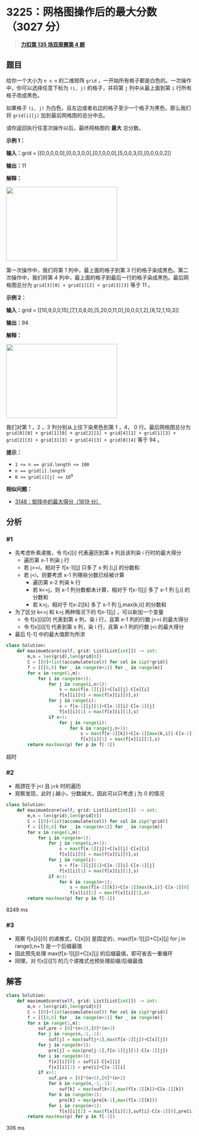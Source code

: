 # 3225：网格图操作后的最大分数（3027 分）


> <u>**[力扣第 135 场双周赛第 4 题](https://leetcode.cn/problems/maximum-score-from-grid-operations/)**</u>

## 题目

<p>给你一个大小为 <code>n x n</code> 的二维矩阵 <code>grid</code> ，一开始所有格子都是白色的。一次操作中，你可以选择任意下标为 <code>(i, j)</code> 的格子，并将第 <code>j</code> 列中从最上面到第 <code>i</code> 行所有格子改成黑色。</p>

<p>如果格子 <code>(i, j)</code> 为白色，且左边或者右边的格子至少一个格子为黑色，那么我们将 <code>grid[i][j]</code> 加到最后网格图的总分中去。</p>

<p>请你返回执行任意次操作以后，最终网格图的 <strong>最大</strong> 总分数。</p>



<p><strong class="example">示例 1：</strong></p>

<div class="example-block">
<p><span class="example-io"><b>输入：</b>grid = [[0,0,0,0,0],[0,0,3,0,0],[0,1,0,0,0],[5,0,0,3,0],[0,0,0,0,2]]</span></p>

<p><span class="example-io"><b>输出：</b>11</span></p>

<p><strong>解释：</strong></p>
<img alt="" src="https://assets.leetcode.com/uploads/2024/05/11/one.png" style="width: 300px; height: 200px;" />
<p>第一次操作中，我们将第 1 列中，最上面的格子到第 3 行的格子染成黑色。第二次操作中，我们将第 4 列中，最上面的格子到最后一行的格子染成黑色。最后网格图总分为 <code>grid[3][0] + grid[1][2] + grid[3][3]</code> 等于 11 。</p>
</div>

<p><strong class="example">示例 2：</strong></p>

<div class="example-block">
<p><span class="example-io"><b>输入：</b>grid = [[10,9,0,0,15],[7,1,0,8,0],[5,20,0,11,0],[0,0,0,1,2],[8,12,1,10,3]]</span></p>

<p><span class="example-io"><b>输出：</b>94</span></p>

<p><strong>解释：</strong></p>
<img alt="" src="https://assets.leetcode.com/uploads/2024/05/11/two-1.png" style="width: 300px; height: 200px;" />
<p>我们对第 1 ，2 ，3 列分别从上往下染黑色到第 1 ，4， 0 行。最后网格图总分为 <code>grid[0][0] + grid[1][0] + grid[2][1] + grid[4][1] + grid[1][3] + grid[2][3] + grid[3][3] + grid[4][3] + grid[0][4]</code> 等于 94 。</p>
</div>



<p><strong>提示：</strong></p>

<ul>
<li><code>1 &lt;= n == grid.length &lt;= 100</code></li>
<li><code>n == grid[i].length</code></li>
<li><code>0 &lt;= grid[i][j] &lt;= 10<sup>9</sup></code></li>
</ul>


**相似问题：**
- [3148：矩阵中的最大得分（1819 分）](/leetcode/3148)


## 分析

### #1

- 先考虑朴素递推，令 f[x][i] 代表遍历到第 x 列且该列染 i 行时的最大得分
	- 遍历第 x-1 列染 j 行
	- 若 j>=i，相对于 f[x-1][j] 只多了 x 列 [i,j] 的分数和
	- 若 j<i，则要考虑 x-1 列哪些分数已经被计算
		- 遍历第 x-2 列染 k 行
		- 若 k<=j，则 x-1 列分数都未计算，相对于 f[x-1][j] 多了 x-1 列 [j,i] 的分数和
		- 若 k>j，相对于 f[x-2][k] 多了 x-1 列 [j,max(k,i)] 的分数和
- 为了区分 k<=j 和 k>j 两种情况下的 f[x-1][j] ，可以新加一个变量
	- 令 f[x][i][0] 代表到第 x 列，染 i 行，且第 x-1 列的行数 j>=i 的最大得分
	- 令 f[x][i][1] 代表到第 x 列，染 i 行，且第 x-1 列的行数 j<i 的最大得分
- 最后 f[-1] 中的最大值即为所求

```python
class Solution:
    def maximumScore(self, grid: List[List[int]]) -> int:
        m,n = len(grid),len(grid[0])
        C = [[0]+list(accumulate(col)) for col in zip(*grid)]
        f = [[[0,0] for _ in range(n+1)] for _ in range(m)]
        for x in range(1,m):
            for i in range(n+1):
                for j in range(i,n+1):
                    s = max(f[x-1][j])+C[x][j]-C[x][i]
                    f[x][i][0] = max(f[x][i][0],s)  
                for j in range(i):
                    s = f[x-1][j][1]+C[x-1][i]-C[x-1][j]
                    f[x][i][1] = max(f[x][i][1],s)
                if x>1:
                    for j in range(i):
                        for k in range(j,n+1):
                            s = max(f[x-2][k])+C[x-1][max(k,i)]-C[x-1][j]
                            f[x][i][1] = max(f[x][i][1],s)
        return max(max(p) for p in f[-1])
```
超时

### #2

- 瓶颈在于 j<i 且 j<k 时的遍历
- 观察发现，此时 j 越小，分数越大，因此可以只考虑 j 为 0 的情况

```python
class Solution:
    def maximumScore(self, grid: List[List[int]]) -> int:
        m,n = len(grid),len(grid[0])
        C = [[0]+list(accumulate(col)) for col in zip(*grid)]
        f = [[[0,0] for _ in range(n+1)] for _ in range(m)]
        for x in range(1,m):
            for i in range(n+1):
                for j in range(i,n+1):
                    s = max(f[x-1][j])+C[x][j]-C[x][i]
                    f[x][i][0] = max(f[x][i][0],s)  
                for j in range(i):
					s = f[x-1][j][1]+C[x-1][i]-C[x-1][j]
					f[x][i][1] = max(f[x][i][1],s)
                if x>1:
                    for k in range(n+1):
                        s = max(f[x-2][k])+C[x-1][max(k,i)]-C[x-1][0]
                        f[x][i][1] = max(f[x][i][1],s)
        return max(max(p) for p in f[-1])
```
8249 ms

### #3

- 观察 f[x][i][0] 的递推式，C[x][i] 是固定的，max(f[x-1][j])+C[x][j] for j in range(i,n+1) 是一个后缀最值
- 因此预先处理 max(f[x-1][j])+C[x][j] 的后缀最值，即可省去一重循环
- 同理，对 f[x][i][1] 的几个递推式也预处理前缀/后缀最值

## 解答


```python
class Solution:
    def maximumScore(self, grid: List[List[int]]) -> int:
        m,n = len(grid),len(grid[0])
        C = [[0]+list(accumulate(col)) for col in zip(*grid)]
        f = [[[0,0] for _ in range(n+1)] for _ in range(m)]
        for x in range(1,m):
            suf,pre = [0]*(n+2),[0]*(n+2)
            for j in range(n,-1,-1):
                suf[j] = max(suf[j+1],max(f[x-1][j])+C[x][j])
            for j in range(n+1):
                pre[j] = max(pre[j-1],f[x-1][j][1]-C[x-1][j])
            for i in range(n+1):
                f[x][i][0] = suf[i]-C[x][i]
                f[x][i][1] = pre[i]+C[x-1][i]
            if x>1:
                suf,pre = [0]*(n+2),[0]*(n+2)
                for k in range(n,-1,-1):
                    suf[k] = max(suf[k+1],max(f[x-2][k])+C[x-1][k])
                for k in range(n+1):
                    pre[k] = max(pre[k-1],max(f[x-2][k]))
                for i in range(n+1):
                    f[x][i][1] = max(f[x][i][1],suf[i]-C[x-1][0],pre[i]+C[x-1][i]-C[x-1][0])
        return max(max(p) for p in f[-1])
```
306 ms
